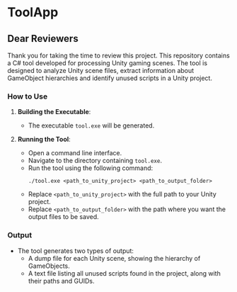 # ToolApp

## Dear Reviewers
Thank you for taking the time to review this project. This repository contains a C# tool developed for processing Unity gaming scenes. The tool is designed to analyze Unity scene files, extract information about GameObject hierarchies and identify unused scripts in a Unity project.

### How to Use

1. **Building the Executable**:
   - The executable `tool.exe` will be generated.

2. **Running the Tool**:
   - Open a command line interface.
   - Navigate to the directory containing `tool.exe`.
   - Run the tool using the following command:
     ```
     ./tool.exe <path_to_unity_project> <path_to_output_folder>
     ```
   - Replace `<path_to_unity_project>` with the full path to your Unity project.
   - Replace `<path_to_output_folder>` with the path where you want the output files to be saved.

### Output

- The tool generates two types of output:
  - A dump file for each Unity scene, showing the hierarchy of GameObjects.
  - A text file listing all unused scripts found in the project, along with their paths and GUIDs.

